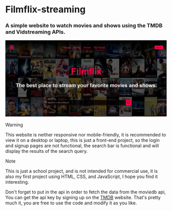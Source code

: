 # Filmflix-streaming
### A simple website to watch movies and shows using the TMDB and Vidstreaming APIs.

![Homw Page.](Filmflix.png)

> [!WARNING]
> This website is neither responsive nor mobile-friendly, it is recommended to view it on a desktop or laptop, this is just a front-end project, so the login and signup pages are not functional, the search bar is functional and will display the results of the search query.

> [!NOTE]
> This is just a school project, and is not intended for commercial use, it is also my first project using HTML, CSS, and JavaScript, I hope you find it interesting.

Don't forget to put in the api in order to fetch the data from the moviedb api, You can get the api key by signing up on the [TMDB](https://www.themoviedb.org/) website.
That's pretty much it, you are free to use the code and modify it as you like. 
